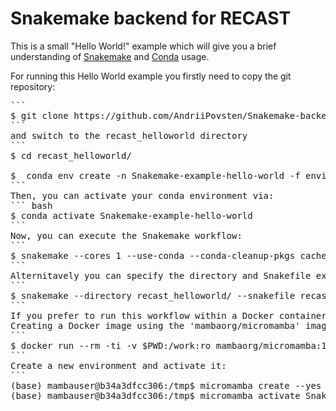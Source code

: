 # Snakemake backend for RECAST
This is a small "Hello World!" example which will give you a brief understanding of [Snakemake](https://snakemake.readthedocs.io/en/stable/) and [Conda](https://docs.conda.io/en/latest/) usage.

For running this Hello World example you firstly need to copy the git repository:
<pre>
```
$ git clone https://github.com/AndriiPovsten/Snakemake-backend-for-RECAST.git
```
and switch to the recast_helloworld directory
``` 
$ cd recast_helloworld/

$  conda env create -n Snakemake-example-hello-world -f environment.yml
```
Then, you can activate your conda environment via:
``` bash
$ conda activate Snakemake-example-hello-world
```
Now, you can execute the Snakemake workflow:
``` 
$ snakemake --cores 1 --use-conda --conda-cleanup-pkgs cache   
```
Alternitavely you can specify the directory and Snakefile explicitly:
``` 
$ snakemake --directory recast_helloworld/ --snakefile recast_helloworld/Snakefile --cores 1 --use-conda --conda-cleanup-pkgs cache
```
If you prefer to run this workflow within a Docker container you can follow this steps:
Creating a Docker image using the 'mambaorg/micromamba' image
``` 
$ docker run --rm -ti -v $PWD:/work:ro mambaorg/micromamba:1.4.9-bullseye-slim 
```
Create a new environment and activate it:
``` 
(base) mambauser@b34a3dfcc306:/tmp$ micromamba create --yes --file /work/environment.yml
(base) mambauser@b34a3dfcc306:/tmp$ micromamba activate Snakemake-example-hello-world
</pre>
```